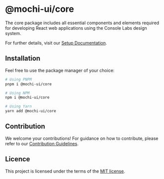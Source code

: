 # @mochi-ui/core

The core package includes all essential components and elements required for
developing React web applications using the Console Labs design system.

For further details, visit our
[Setup Documentation](https://ds.mochiui.com/?path=/docs/introduction-installation--docs).

## Installation

Feel free to use the package manager of your choice:

```sh
# Using PNPM
pnpm i @mochi-ui/core

# Using NPM
npm i @mochi-ui/core

# Using Yarn
yarn add @mochi-ui/core
```

## Contribution

We welcome your contributions! For guidance on how to contribute, please refer
to our [Contribution Guidelines](/CONTRIBUTING.md).

## Licence

This project is licensed under the terms of the
[MIT license](https://choosealicense.com/licenses/mit/).
